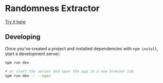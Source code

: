 # Randomness Extractor

[Try it here](https://insane-developer.github.io/randomness/)

## Developing

Once you've created a project and installed dependencies with `npm install`, start a development server:

```bash
npm run dev

# or start the server and open the app in a new browser tab
npm run dev -- --open
```
